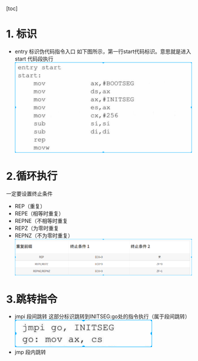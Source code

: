 [toc]

# 1. 标识
* entry 标识伪代码指令入口
    如下图所示，第一行start代码标识。意思就是进入start 代码段执行
![2019-08-12-15-37-30.png](./images/2019-08-12-15-37-30.png)

# 2.循环执行
一定要设置终止条件
* REP（重复）
* REPE（相等时重复）
* REPNE（不相等时重复
* REPZ（为零时重复
* REPNZ（不为零时重复）
![2019-08-12-15-42-37.png](./images/2019-08-12-15-42-37.png)


# 3.跳转指令
* jmpi 段间跳转
这部分标识跳转到INITSEG:go处的指令执行（属于段间跳转）
![2019-08-12-15-52-37.png](./images/2019-08-12-15-52-37.png)
* jmp 段内跳转
